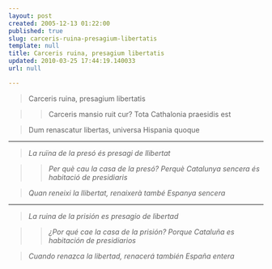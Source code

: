 ```yaml
---
layout: post
created: 2005-12-13 01:22:00
published: true
slug: carceris-ruina-presagium-libertatis
template: null
title: Carceris ruina, presagium libertatis
updated: 2010-03-25 17:44:19.140033
url: null

---
```


> Carceris ruina, presagium libertatis

> > Carceris mansio ruit cur? Tota Cathalonia praesidis est

>Dum renascatur libertas, universa Hispania quoque

---

> *La ruïna de la presó és presagi de llibertat*

> > *Per què cau la casa de la presó? Perquè Catalunya sencera és habitació de presidiaris*

>*Quan reneixi la llibertat, renaixerà també Espanya sencera*

---

> *La ruina de la prisión es presagio de libertad*

> > *¿Por qué cae la casa de la prisión? Porque Cataluña es habitación de presidiarios*

> *Cuando renazca la libertad, renacerá también España entera*
